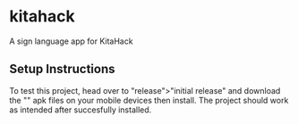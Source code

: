 # kitahack

A sign language app for KitaHack

## Setup Instructions 
To test this project, head over to "release">"initial release" and download the "" apk files on your mobile devices then install. The project should work as intended after succesfully installed.
